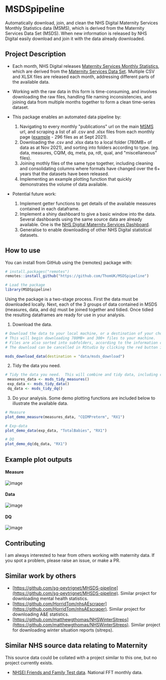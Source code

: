# MSDSpipeline
Automatically download, join, and clean the NHS Digital Maternity Services Monthly Statistics data (MSMS), which is derived from the Maternity Services Data Set (MSDS).  When new information is released by NHS Digital easily download and join it with the data already downloaded.  

## Project Description

- Each month, NHS Digital releases [Maternity Services Monthly Statistics](https://digital.nhs.uk/data-and-information/publications/statistical/maternity-services-monthly-statistics), which are derived from the [Maternity Services Data Set](https://digital.nhs.uk/data-and-information/data-collections-and-data-sets/data-sets/maternity-services-data-set).  Multiple CSV and XLSX files are released each month, addressing different parts of the available data.  

- Working with the raw data in this form is time-consuming, and involves downloading the raw files, handling file naming inconsistencies, and joining data from multiple months together to form a clean time-series dataset.  

- This package enables an automated data pipeline by:
  1. Navigating to every monthly "publications" url on the main [MSMS](https://digital.nhs.uk/data-and-information/publications/statistical/maternity-services-monthly-statistics) url, and scraping a list of all .csv and .xlsx files from each monthly page ([example](https://digital.nhs.uk/data-and-information/publications/statistical/maternity-services-monthly-statistics/may-2021) - 296 files as at Sept 2021).
  2. Downloading the .csv and .xlsx data to a local folder (780MB+ of data as at Nov 2021), and sorting into folders according to type.  (eg. data, measures, CQIM, dq, meta, pa, rdt, qual, and "miscellaneous" files).  
  3. Joining mothly files of the same type together, including cleaning and consolidating columns where formats have changed over the 6+ years that the datasets have been released.  
  4. Implementing an example plotting function that quickly demonstrates the volume of data available.

- Potential future work:
  1. Implement getter functions to get details of the available measures contained in each dataframe.  
  2. Implement a shiny dashboard to give a basic window into the data.  Several dashboards using the same source data are already available.  One is the [NHS Digital Maternity Services Dashboard](https://digital.nhs.uk/data-and-information/data-collections-and-data-sets/data-sets/maternity-services-data-set/maternity-services-dashboard).
  3. Generalise to enable downloading of other NHS Digital statistical datasets.  

## How to use

You can install from GitHub using the {remotes} package with:

```r
# install.packages("remotes")
remotes::install_github("https://github.com/ThomUK/MSDSpipeline")

# Load the package
library(MSDSpipeline)
```

Using the package is a two-stage process.  First the data must be downloaded locally.  Next, each of the 3 groups of data contained in MSDS (measures, data, and dq) must be joined together and tidied.  Once tidied the resulting dataframes are ready for use in your analysis.  

1. Download the data.

```r
# Download the data to your local machine, or a destination of your choice.
# This will begin downloading 780MB+ and 300+ files to your machine.
# Files are also sorted into subfolders, according to the information contained in each file.
# The download can be cancelled in RStudio by clicking the red button in the console window.

msds_download_data(destination = "data/msds_download")
```

2. Tidy the data you need.

```r
# Tidy the data you need.  This will combine and tidy data, including consolidating column names, fixing date formats, and altering data and unit columns in a consistent way.
 measures_data <- msds_tidy_measures()
 exp_data <- msds_tidy_data()
 dq_data <- msds_tidy_dq()
 ```

3. Do your analysis.  Some demo plotting functions are included below to illustrate the available data.

```r
# Measure
plot_demo_measure(measures_data, "CQIMPreterm", "RX1")

# Exp-data
plot_demo_data(exp_data, "TotalBabies", "RX1")

# DQ
plot_demo_dq(dq_data, "RX1")
```

## Example plot outputs

#### Measure
![image](https://user-images.githubusercontent.com/10871342/143512658-6ec33cc2-9871-40cd-b7f1-81bbd82d74ee.png)

#### Data
![image](https://user-images.githubusercontent.com/10871342/143512717-b2ff59c9-a0f8-4583-b5fb-87904d48dc6e.png)

#### DQ
![image](https://user-images.githubusercontent.com/10871342/143512748-d6bf56e8-5a5a-4299-8c3c-baa99fe68a34.png)


## Contributing

I am always interested to hear from others working with maternity data.  If you spot a problem, please raise an issue, or make a PR.

## Similar work by others

- [https://github.com/sg-peytrignet/MHSDS-pipeline](https://github.com/sg-peytrignet/MHSDS-pipeline). Similar project for downloading mental health statistics.  
- [https://github.com/HorridTom/nhsAEscraper](https://github.com/HorridTom/nhsAEscraper). Similar project for downloading A&E statistics.  
- [https://github.com/matthewgthomas/NHSWinterSitreps](https://github.com/matthewgthomas/NHSWinterSitreps). Similar project for downloading winter situation reports (sitreps).

## Similar NHS source data relating to Maternity

This source data could be collated with a project similar to this one, but no project currently exists.  

- [NHSEI Friends and Family Test data](https://www.england.nhs.uk/fft/friends-and-family-test-data/). National FFT monthly data.  
